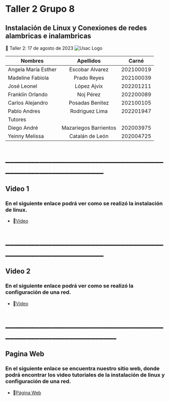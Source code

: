 # Taller 2 Grupo 8
## Instalación de Linux y Conexiones de redes alambricas e inalambricas
:paperclip: Taller 2:   17 de agosto de 2023
![Usac Logo](https://upload.wikimedia.org/wikipedia/commons/4/4a/Usac_logo.png)

<!-- TABLES -->
| Nombres              | Apellidos             |Carné       |
| -------------------- |:---------------------:| :---------:|
| Angela María Esther  | Escobar Alvarez       | 202100019  |
| Madeline Fabiola     | Prado Reyes           | 202100039  |
| José Leonel 	       | López Ajvix           | 202201211  |
| Franklin Orlando 	   | Noj Pérez             | 202200089  |
| Carlos Alejandro 	   | Posadas Benitez       | 202100105  |
| Pablo Andres  	     | Rodriguez Lima        | 202201947  |
|                            Tutores                        |
| Diego	André  	     | Mazariegos Barrientos | 202003975  |
| Yeinny Melissa     | Catalán de León       | 202004725  |
# ____________________________________________________________
## Video 1 
### En el siguiente enlace podrá ver como se realizó la instalación de linux.
- :file_folder:[Video](https://www.youtube.com/watch?v=d-Z3H7qswUk)
# ____________________________________________________________
## Video 2 
### En el siguiente enlace podrá ver como se realizó la configuración de una red.
- :file_folder:[Video](https://youtu.be/d-Z3H7qswUk)
# _______________________________________________________________
## Pagina Web 
### En el siguiente enlace se encuentra nuestro sitio web, donde podrá encontrar los video tutoriales de la instalación de linux y configuración de una red.
- :file_folder:[Página Web](https://3942784100101.wixsite.com/my-site-2)
